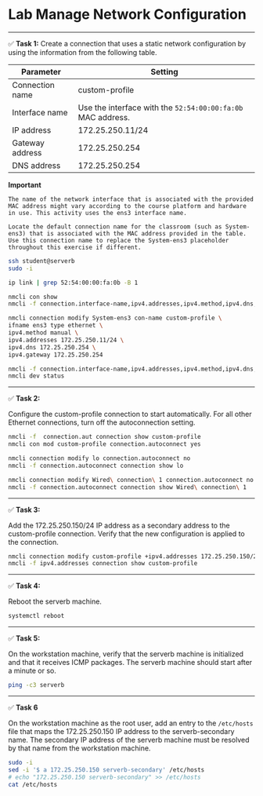 # Lab Manage Network Configuration
---

✅ **Task 1:** 
Create a connection that uses a static network configuration by using the information from the following table.

| Parameter        | Setting                                                       |
|------------------|---------------------------------------------------------------|
| Connection name  | custom-profile                                                |
| Interface name   | Use the interface with the `52:54:00:00:fa:0b` MAC address.   |
| IP address       | 172.25.250.11/24                                              |
| Gateway address  | 172.25.250.254                                                |
| DNS address      | 172.25.250.254                                                |

**Important**

    The name of the network interface that is associated with the provided MAC address might vary according to the course platform and hardware in use. This activity uses the ens3 interface name.

    Locate the default connection name for the classroom (such as System-ens3) that is associated with the MAC address provided in the table. Use this connection name to replace the System-ens3 placeholder throughout this exercise if different.

```bash
ssh student@serverb
sudo -i

ip link | grep 52:54:00:00:fa:0b -B 1

nmcli con show
nmcli -f connection.interface-name,ipv4.addresses,ipv4.method,ipv4.dns,ipv4.gateway con show System-ens3

nmcli connection modify System-ens3 con-name custom-profile \
ifname ens3 type ethernet \
ipv4.method manual \
ipv4.addresses 172.25.250.11/24 \
ipv4.dns 172.25.250.254 \
ipv4.gateway 172.25.250.254 

nmcli -f connection.interface-name,ipv4.addresses,ipv4.method,ipv4.dns,ipv4.gateway con show custom-profile
nmcli dev status
```

---
✅ **Task 2:** 

Configure the custom-profile connection to start automatically. For all other Ethernet connections, turn off the autoconnection setting.

```bash
nmcli -f  connection.aut connection show custom-profile
nmcli con mod custom-profile connection.autoconnect yes

nmcli connection modify lo connection.autoconnect no
nmcli -f connection.autoconnect connection show lo

nmcli connection modify Wired\ connection\ 1 connection.autoconnect no
nmcli -f connection.autoconnect connection show Wired\ connection\ 1 
```

---
✅ **Task 3:** 

Add the 172.25.250.150/24 IP address as a secondary address to the custom-profile connection. Verify that the new configuration is applied to the connection.

```bash
nmcli connection modify custom-profile +ipv4.addresses 172.25.250.150/24
nmcli -f ipv4.addresses connection show custom-profile
```

---
✅ **Task 4:**

Reboot the serverb machine.

```bash
systemctl reboot
```

---
✅ **Task 5:**

On the workstation machine, verify that the serverb machine is initialized and that it receives ICMP packages. The serverb machine should start after a minute or so.


```bash
ping -c3 serverb
```

---
✅ **Task 6**

On the workstation machine as the root user, add an entry to the `/etc/hosts` file that maps the 172.25.250.150 IP address to the serverb-secondary name. The secondary IP address of the serverb machine must be resolved by that name from the workstation machine.

```bash
sudo -i
sed -i '$ a 172.25.250.150 serverb-secondary' /etc/hosts
# echo "172.25.250.150 serverb-secondary" >> /etc/hosts
cat /etc/hosts
```
